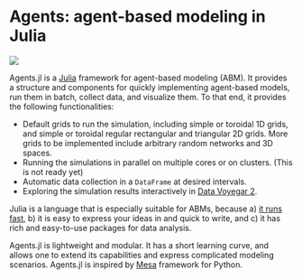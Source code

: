 # Agents: agent-based modeling in Julia

[![](https://img.shields.io/badge/docs-dev-blue.svg)](https://kavir1698.github.io/Agents.jl)

Agents.jl is a [Julia](https://julialang.org/) framework for agent-based modeling (ABM). It provides a structure and components for quickly implementing agent-based models, run them in batch, collect data, and visualize them. To that end, it provides the following functionalities: 

* Default grids to run the simulation, including simple or toroidal 1D grids, and simple or toroidal regular rectangular and triangular 2D grids. More grids to be implemented include arbitrary random networks and 3D spaces.
* Running the simulations in parallel on multiple cores or on clusters. (This is not ready yet)
* Automatic data collection in a `DataFrame` at desired intervals.
* Exploring the simulation results interactively in [Data Voyegar 2](https://github.com/vega/voyager).

Julia is a language that is especially suitable for ABMs, because a) [it runs fast](https://julialang.org/benchmarks/), b) it is easy to express your ideas in and quick to write, and c) it has rich and easy-to-use packages for data analysis.

Agents.jl is lightweight and modular. It has a short learning curve, and allows one to extend its capabilities and express complicated modeling scenarios. Agents.jl is inspired by [Mesa](https://github.com/projectmesa/mesa) framework for Python.